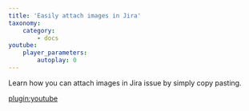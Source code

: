 ```yaml
---
title: 'Easily attach images in Jira'
taxonomy:
    category:
        - docs
youtube:
    player_parameters:
        autoplay: 0
---
```

Learn how you can attach images in Jira issue by simply copy pasting.

[plugin:youtube](https://youtu.be/YHO9wxPrUDc)
